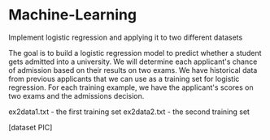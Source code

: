 # Machine-Learning

Implement logistic regression and applying it to two different datasets

The goal is to build a logistic regression model to predict whether a student gets admitted into a university. We will determine each applicant's chance of admission based on their results on two exams. We have historical data from previous applicants that we can use as a training set for logistic regression. For each training example, we have the applicant's scores on two exams and the admissions decision.

ex2data1.txt -  the first training set
ex2data2.txt - the second training set


[dataset PIC] 
